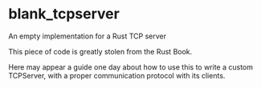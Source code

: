 # blank_tcpserver
An empty implementation for a Rust TCP server

This piece of code is greatly stolen from the Rust Book.

Here may appear a guide one day about how to use this to write a custom TCPServer, with a proper communication protocol with its clients.
